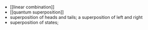 - [[linear combination]]
- [[quantum superposition]]
- superposition of heads and tails; a superposition of left and right
- superposition of states;
